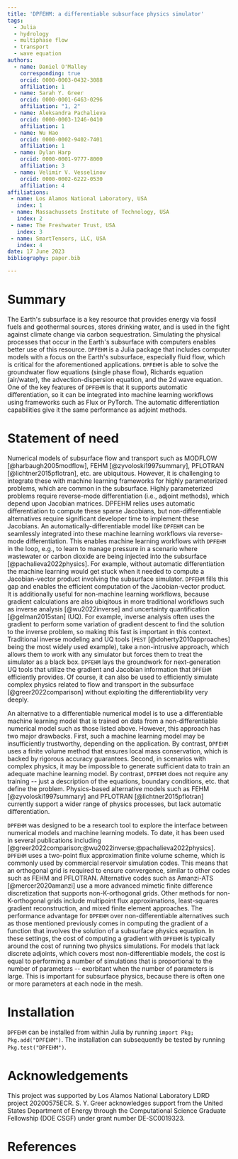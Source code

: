 ```yaml
---
title: 'DPFEHM: a differentiable subsurface physics simulator'
tags:
  - Julia
  - hydrology
  - multiphase flow
  - transport
  - wave equation
authors:
  - name: Daniel O'Malley
    corresponding: true
    orcid: 0000-0003-0432-3088
    affiliation: 1
  - name: Sarah Y. Greer
    orcid: 0000-0001-6463-0296
    affiliation: "1, 2"
  - name: Aleksandra Pachalieva
    orcid: 0000-0003-1246-0410
    affiliation: 1
  - name: Wu Hao
    orcid: 0000-0002-9402-7401
    affiliation: 1
  - name: Dylan Harp
    orcid: 0000-0001-9777-8000
    affiliation: 3
  - name: Velimir V. Vesselinov
    orcid: 0000-0002-6222-0530
    affiliation: 4
affiliations:
 - name: Los Alamos National Laboratory, USA
   index: 1
 - name: Massachussets Institute of Technology, USA
   index: 2
 - name: The Freshwater Trust, USA
   index: 3
 - name: SmartTensors, LLC, USA
   index: 4
date: 17 June 2023
bibliography: paper.bib

---
```


# Summary

The Earth's subsurface is a key resource that provides energy via fossil fuels and geothermal sources, stores drinking water, and is used in the fight against climate change via carbon sequestration.
Simulating the physical processes that occur in the Earth's subsurface with computers enables better use of this resource.
`DPFEHM` is a Julia package that includes computer models with a focus on the Earth's subsurface, especially fluid flow, which is critical for the aforementioned applications.
`DPFEHM` is able to solve the groundwater flow equations (single phase flow), Richards equation (air/water), the advection-dispersion equation, and the 2d wave equation.
One of the key features of `DPFEHM` is that it supports automatic differentiation, so it can be integrated into machine learning workflows using frameworks such as Flux or PyTorch.
The automatic differentiation capabilities give it the same performance as adjoint methods.


# Statement of need

Numerical models of subsurface flow and transport such as MODFLOW [@harbaugh2005modflow], FEHM [@zyvoloski1997summary], PFLOTRAN [@lichtner2015pflotran], etc. are ubiquitous.
However, it is challenging to integrate these with machine learning frameworks for highly parameterized problems, which are common in the subsurface.
Highly parameterized problems require reverse-mode differentiation (i.e., adjoint methods), which depend upon Jacobian matrices.
DPFEHM relies uses automatic differentiation to compute these sparse Jacobians, but non-differentiable alternatives require significant developer time to implement these Jacobians.
An automatically-differentiable model like `DPFEHM` can be seamlessly integrated into these machine learning workflows via reverse-mode differentiation.
This enables machine learning workflows with `DPFEHM` in the loop, e.g., to learn to manage pressure in a scenario where wastewater or carbon dioxide are being injected into the subsurface [@pachalieva2022physics].
For example, without automatic differentiation the machine learning would get stuck when it needed to compute a Jacobian-vector product involving the subsurface simulator.
`DPFEHM` fills this gap and enables the efficient computation of the Jacobian-vector product.
It is additionally useful for non-machine learning workflows, because gradient calculations are also ubiqitous in more traditional workflows such as inverse analysis [@wu2022inverse] and uncertainty quantification [@gelman2015stan] (UQ).
For example, inverse analysis often uses the gradient to perform some variation of gradient descent to find the solution to the inverse problem, so making this fast is important in this context.
Traditional inverse modeling and UQ tools (`PEST` [@doherty2010approaches] being the most widely used example), take a non-intrusive approach, which allows them to work with any simulator but forces them to treat the simulator as a black box.
`DPFEHM` lays the groundwork for next-generation UQ tools that utilize the gradient and Jacobian information that `DPFEHM` efficiently provides.
Of course, it can also be used to efficiently simulate complex physics related to flow and transport in the subsurface [@greer2022comparison] without exploiting the differentiability very deeply.

An alternative to a differentiable numerical model is to use a differentiable machine learning model that is trained on data from a non-differentiable numerical model such as those listed above.
However, this approach has two major drawbacks.
First, such a machine learning model may be insufficiently trustworthy, depending on the application.
By contrast, `DPFEHM` uses a finite volume method that ensures local mass conservation, which is backed by rigorous accuracy guarantees.
Second, in scenarios with complex physics, it may be impossible to generate sufficient data to train an adequate machine learning model.
By contrast, `DPFEHM` does not require any training -- just a description of the equations, boundary conditions, etc. that define the problem.
Physics-based alternative models such as FEHM [@zyvoloski1997summary] and PFLOTRAN [@lichtner2015pflotran] currently support a wider range of physics processes, but lack automatic differentiation.

`DPFEHM` was designed to be a research tool to explore the interface between numerical models and machine learning models.
To date, it has been used in several publications including [@greer2022comparison;@wu2022inverse;@pachalieva2022physics].
`DPFEHM` uses a two-point flux approximation finite volume scheme, which is commonly used by commercial reservoir simulation codes.
This means that an orthogonal grid is required to ensure convergence, similar to other codes such as FEHM and PFLOTRAN.
Alternative codes such as Amanzi-ATS [@mercer2020amanzi] use a more advanced mimetic finite difference discretization that supports non-K-orthogonal grids.
Other methods for non-K-orthogonal grids include multipoint flux approximations, least-squares gradient reconstruction, and mixed finite element approaches.
The performance advantage for `DPFEHM` over non-differentiable alternatives such as those mentioned previously comes in computing the gradient of a function that involves the solution of a subsurface physics equation.
In these settings, the cost of computing a gradient with `DPFEHM` is typically around the cost of running two physics simulations.
For models that lack discrete adjoints, which covers most non-differentiable models, the cost is equal to performing a number of simulations that is proportional to the number of parameters -- exorbitant when the number of parameters is large.
This is important for subsurface physics, because there is often one or more parameters at each node in the mesh.

# Installation

`DPFEHM` can be installed from within Julia by running `import Pkg; Pkg.add("DPFEHM")`.
The installation can subsequently be tested by running `Pkg.test("DPFEHM")`.

# Acknowledgements

This project was supported by Los Alamos National Laboratory LDRD project 20200575ECR.
S. Y. Greer acknowledges support from the United States Department of Energy through the Computational Science Graduate Fellowship (DOE CSGF) under grant number DE-SC0019323.

# References
